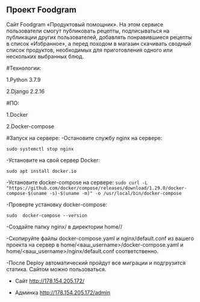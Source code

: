 ## Проект Foodgram

Cайт Foodgram «Продуктовый помощник». На этом сервисе пользователи смогут публиковать рецепты, подписываться на публикации других пользователей, добавлять понравившиеся рецепты в список «Избранное», а перед походом в магазин скачивать сводный список продуктов, необходимых для приготовления одного или нескольких выбранных блюд.

#Технологии: 

1.Python 3.7.9 

2.Django 2.2.16

#ПО: 

1.Docker 

2.Docker-compose

#Запуск на сервере: -Остановите службу nginx на сервере: 

```sudo systemctl stop nginx```

-Установите на свой сервер Docker:

``` sudo apt install docker.io ```

-Установите docker-compose на сервере: 
```sudo curl -L "https://github.com/docker/compose/releases/download/1.29.0/docker-compose-$(uname -s)-$(uname -m)" -o /usr/local/bin/docker-compose ```

-Проверте установку docker-compose: 

```sudo  docker-compose --version```

-Создайте папку nginx/ в директории home//

-Скопируйте файлы docker-compose.yaml и nginx/default.conf из вашего проекта на сервер в home/<ваш_username>/docker-compose.yaml и home/<ваш_username>/nginx/default.conf соответственно.

-После Deploy автоматический пройдут все миграции и подгрузится статика. Сайтом можно пользоваться.

- Сайт http://178.154.205.172/

- Админка http://178.154.205.172/admin

